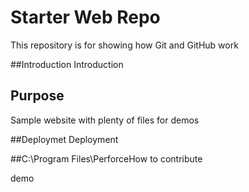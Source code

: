 # Starter Web Repo

This repository is for showing how Git and GitHub work

##Introduction
Introduction

## Purpose

Sample website with plenty of files for demos

##Deploymet
Deployment


##C:\Program Files\PerforceHow to contribute

demo
